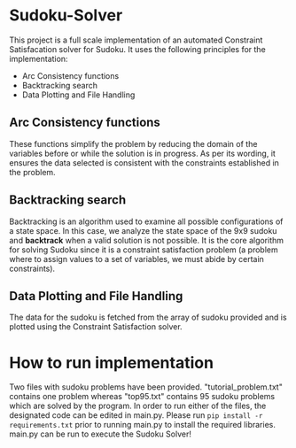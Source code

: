 # Sudoku-Solver

This project is a full scale implementation of an automated Constraint Satisfacation solver for Sudoku. It uses the following principles for the implementation:
- Arc Consistency functions
- Backtracking search
- Data Plotting and File Handling

## Arc Consistency functions
These functions simplify the problem by reducing the domain of the variables before or while the solution is in progress. As per its wording, it ensures the data selected is consistent with the constraints established in the problem. 

## Backtracking search
Backtracking is an algorithm used to examine all possible configurations of a state space. In this case, we analyze the state space of the 9x9 sudoku and **backtrack** when a valid solution is not possible. It is the core algorithm for solving Sudoku since it is a constraint satisfaction problem (a problem where to assign values to a set of variables, we must abide by certain constraints).

## Data Plotting and File Handling<br>
The data for the sudoku is fetched from the array of sudoku provided and is plotted using the Constraint Satisfaction solver.

# How to run implementation
Two files with sudoku problems have been provided. "tutorial_problem.txt" contains one problem whereas "top95.txt" contains 95 sudoku problems which are solved by the program. In order to run either of the files, the designated code can be edited in main.py. 
Please run `pip install -r requirements.txt` prior to running main.py to install the required libraries.
main.py can be run to execute the Sudoku Solver!
